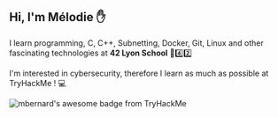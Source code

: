 ## Hi, I'm Mélodie ✋
I learn programming, C, C++, Subnetting, Docker, Git, Linux and other fascinating technologies at **42 Lyon School** 🏫4️⃣2️⃣

I'm interested in cybersecurity, therefore I learn as much as possible at TryHackMe ! 💻

<img src="https://tryhackme-badges.s3.amazonaws.com/mbernard.png?update=2" alt="mbernard's awesome badge from TryHackMe" />
